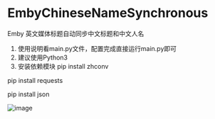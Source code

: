 # EmbyChineseNameSynchronous
Emby 英文媒体标题自动同步中文标题和中文人名

1. 使用说明看main.py文件，配置完成直接运行main.py即可
2. 建议使用Python3
3. 安装依赖模块
pip install zhconv

pip install requests

pip install json

![image](https://user-images.githubusercontent.com/23020770/188265314-73610b4e-264d-4b8c-9750-e707512f7fef.png)
